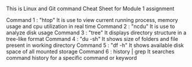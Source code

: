 This is Linux and Git command Cheat Sheet for Module 1 assignment

Command 1 : "htop"
It is use to view current running process, memory usage and cpu utilization in real time
Command 2 : "ncdu"
It is use to analyze disk usage
Command 3 : "tree"
It displays directory structure in a tree-like format
Command 4 : "du -sh"
It shows size of folders and file present in working directory
Command 5 : "df -h"
It shows available disk space of all mounted storage
Command 6 : history | grep <command>
It searches command history for a specific command or keyword
